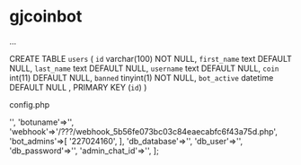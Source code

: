 # gjcoinbot

...

CREATE TABLE `users` (
  `id` varchar(100) NOT NULL,
  `first_name` text DEFAULT NULL,
  `last_name` text DEFAULT NULL,
  `username` text DEFAULT NULL,
  `coin` int(11) DEFAULT NULL,
  `banned` tinyint(1) NOT NULL,
  `bot_active` datetime DEFAULT NULL
  , PRIMARY KEY (`id`)
)

config.php
<?php
return [
    'bot_token'=>'',
    'botuname'=>'',
    'webhook'=>'/???/webhook_5b56fe073bc03c84eaecabfc6f43a75d.php',
    'bot_admins'=>[
        '227024160',
    ],
    
    'db_database'=>'',
    'db_user'=>'',
    'db_password'=>'',
    
    'admin_chat_id'=>'',
    
];